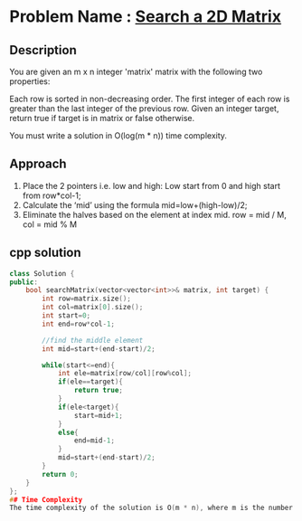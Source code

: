 # Problem Name : [Search a 2D Matrix](https://leetcode.com/problems/Searcha2DMatrix)

## Description
You are given an m x n integer 'matrix' matrix with the following two properties:

Each row is sorted in non-decreasing order.
The first integer of each row is greater than the last integer of the previous row.
Given an integer target, return true if target is in matrix or false otherwise.

You must write a solution in O(log(m * n)) time complexity.

## Approach
1. Place the 2 pointers i.e. low and high: Low start from 0 and high start from row*col-1;
2. Calculate the ‘mid’ using the formula mid=low+(high-low)/2;
3. Eliminate the halves based on the element at index mid. row = mid / M, col = mid % M

## cpp solution
```cpp
class Solution {
public:
    bool searchMatrix(vector<vector<int>>& matrix, int target) {
        int row=matrix.size();
        int col=matrix[0].size();
        int start=0;
        int end=row*col-1;

        //find the middle element 
        int mid=start+(end-start)/2;

        while(start<=end){
            int ele=matrix[row/col][row%col];
            if(ele==target){
                return true;
            }
            if(ele<target){
                start=mid+1;
            }
            else{
                end=mid-1;
            }
            mid=start+(end-start)/2;
        }
        return 0;
    }
};
## Time Complexity
The time complexity of the solution is O(m * n), where m is the number of rows and n is the number of columns in the matrix.
